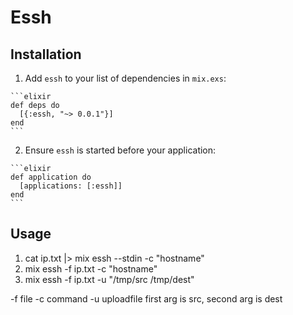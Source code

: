 # Essh

## Installation
  1. Add `essh` to your list of dependencies in `mix.exs`:

    ```elixir
    def deps do
      [{:essh, "~> 0.0.1"}]
    end
    ```

  2. Ensure `essh` is started before your application:

    ```elixir
    def application do
      [applications: [:essh]]
    end
    ```
## Usage

1. cat ip.txt |> mix essh --stdin -c "hostname" 
2. mix essh -f ip.txt -c "hostname"
3. mix essh -f ip.txt -u "/tmp/src /tmp/dest"


-f file
-c command
-u uploadfile   first arg is src, second arg is  dest
